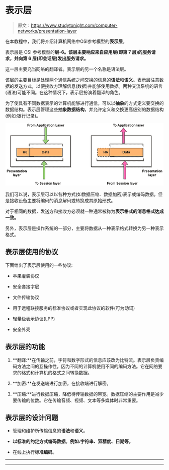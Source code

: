 # 表示层

> 原文：<https://www.studytonight.com/computer-networks/presentation-layer>

在本教程中，我们将介绍计算机网络中OSI参考模型的**表示层**。

表示层是 OSI 参考模型的**层-6。该层主要响应来自应用层(即第 7 层)的服务请求，并向第 6 层(即会话层)发出服务请求。**

这一层主要充当网络的翻译者。表示层的另一个名称是语法层。

该层的主要目标是处理两个通信系统之间交换的信息的**语法**和**语义**。表示层注意数据的发送方式，以便接收方理解信息(数据)并能够使用数据。两种交流系统的语言(语法)可能不同。在这种情况下，表示层扮演着翻译的角色。

为了使具有不同数据表示的计算机能够进行通信，可以以**抽象**的方式定义要交换的数据结构。表示层管理这些**抽象数据结构**，并允许定义和交换更高级别的数据结构(例如:银行记录)。

![](img/3e3b20fd5f5411c8fab4ffd6253f474a.png)

我们可以说，表示层可以以各种方式(如数据压缩、数据加密)表示或编码数据。但是接收设备主要将编码的消息解码或转换成其原始形式。

对于相同的数据，发送方和接收方必须就一种通常被称为**表示格式的消息格式达成一致。**

另外，表示层是操作系统的一部分，主要将数据从一种表示格式转换为另一种表示格式。

## 表示层使用的协议

下面给出了表示层使用的一些协议:

*   苹果灌装协议

*   安全套接字层

*   文件传输协议

*   用于远程联接服务的标准协议或者实现此协议的软件(可为动词)

*   轻量级表示协议(LPP)

*   安全外壳

## 表示层的功能

1.  **翻译:**在传输之前，字符和数字形式的信息应该改为比特流。表示层负责编码方法之间的互操作性，因为不同的计算机使用不同的编码方法。它在网络要求的格式和计算机的格式之间转换数据。

2.  **加密:**在发送端进行加密，在接收端进行解密。

3.  **压缩:**进行数据压缩，降低待传输数据的带宽。数据压缩的主要作用是减少要传输的位数。它在传输音频、视频、文本等多媒体时非常重要。

## 表示层的设计问题

*   管理和维护所传输信息的**语法**和**语义**。

*   **以标准的约定方式编码数据**。**例如:字符串、双精度、日期等。**

*   在线上执行**标准编码**。



* * *

* * *